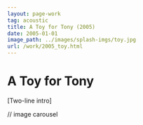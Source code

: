 ```yaml
---
layout: page-work
tag: acoustic
title: A Toy for Tony (2005)
date: 2005-01-01
image_path: ../images/splash-imgs/toy.jpg
url: /work/2005_toy.html
---
```

# A Toy for Tony

[Two-line intro]

// image carousel
